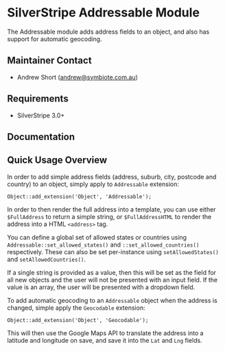 SilverStripe Addressable Module
===============================

The Addressable module adds address fields to an object, and also has support
for automatic geocoding.

Maintainer Contact
------------------
*  Andrew Short (<andrew@symbiote.com.au>)

Requirements
------------
*  SilverStripe 3.0+

Documentation
-------------

Quick Usage Overview
--------------------

In order to add simple address fields (address, suburb, city, postcode and
country) to an object, simply apply to `Addressable` extension:

    Object::add_extension('Object', 'Addressable');

In order to then render the full address into a template, you can use either
`$FullAddress` to return a simple string, or `$FullAddressHTML` to render
the address into a HTML `<address>` tag.

You can define a global set of allowed states or countries using
`Addressable::set_allowed_states()` and `::set_allowed_countries()`
respectively. These can also be set per-instance using `setAllowedStates()` and
`setAllowedCountries()`.

If a single string is provided as a value, then this will be set as the field
for all new objects and the user will not be presented with an input field. If
the value is an array, the user will be presented with a dropdown field.

To add automatic geocoding to an `Addressable` object when the address is
changed, simple apply the `Geocodable` extension:

    Object::add_extension('Object', 'Geocodable');

This will then use the Google Maps API to translate the address into a latitude
and longitude on save, and save it into the `Lat` and `Lng` fields.